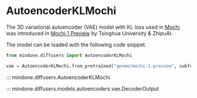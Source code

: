 <!-- Copyright 2024 The HuggingFace Team. All rights reserved.

Licensed under the Apache License, Version 2.0 (the "License"); you may not use this file except in compliance with
the License. You may obtain a copy of the License at

http://www.apache.org/licenses/LICENSE-2.0

Unless required by applicable law or agreed to in writing, software distributed under the License is distributed on
an "AS IS" BASIS, WITHOUT WARRANTIES OR CONDITIONS OF ANY KIND, either express or implied. See the License for the
specific language governing permissions and limitations under the License. -->

# AutoencoderKLMochi

The 3D variational autoencoder (VAE) model with KL loss used in [Mochi](https://github.com/genmoai/models) was introduced in [Mochi 1 Preview](https://huggingface.co/genmo/mochi-1-preview) by Tsinghua University & ZhipuAI.

The model can be loaded with the following code snippet.

```python
from mindone.diffusers import AutoencoderKLMochi

vae = AutoencoderKLMochi.from_pretrained("genmo/mochi-1-preview", subfolder="vae", mindspore_dtype=ms.float32)
```

::: mindone.diffusers.AutoencoderKLMochi

::: mindone.diffusers.models.autoencoders.vae.DecoderOutput
